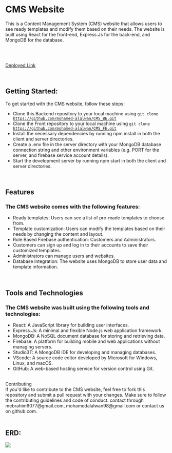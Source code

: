 <h1>CMS Website</h1>
This is a Content Management System (CMS) website that allows users to see ready templates and modify them based on their needs. The website is built using React for the front-end, Express.Js for the back-end, and MongoDB for the database.

<br><br>

<a href="https://cms-app-api.onrender.com">Deployed Link</a>

<br>

<h2>Getting Started:</h2>
To get started with the CMS website, follow these steps:
<br>
<ul>
    <li>Clone this Backend repository to your local machine using
        <code>git clone <a href="https://github.com/mohamed-alalwan/CMS_BE.git">https://github.com/mohamed-alalwan/CMS_BE.git</a></code> 
    </li>
    <li>Clone the Front repository to your local machine using
        <code>git clone <a href="https://github.com/mohamed-alalwan/CMS_FE.git">https://github.com/mohamed-alalwan/CMS_FE.git</a></code> 
    </li>
    <li>Install the necessary dependencies by running npm install in both the client and server directories.</li>
    <li>Create a .env file in the server directory with your MongoDB database connection string and other environment variables (e.g. PORT for the server, and firebase service account details).</li>
    <li>Start the development server by running npm start in both the client and server directories.</li>
</ul>
<br>
<h2>Features</h2>
<h3>The CMS website comes with the following features:</h3>
<ul>
    <li>Ready templates: Users can see a list of pre-made templates to choose from.</li>
    <li>Template customization: Users can modify the templates based on their needs by changing the content and layout.</li>
    <li>Role Based Firebase authentication: Customers and Administrators.</li>
    <li>Customers can sign up and log in to their accounts to save their customized templates.</li>
    <li>Administrators can manage users and websites.</li>
    <li>Database integration: The website uses MongoDB to store user data and template information.</li>
</ul>
<br>
<h2>Tools and Technologies</h2>
<h3>The CMS website was built using the following tools and technologies:</h3>
<ul>
    <li>React: A JavaScript library for building user interfaces.</li>
    <li>Express.Js: A minimal and flexible Node.js web application framework.</li>
    <li>MongoDB: A NoSQL document database for storing and retrieving data.</li>
    <li>Firebase: A platform for building mobile and web applications without managing servers.</li>
    <li>Studio3T: A MongoDB IDE for developing and managing databases.</li>
    <li>VScode: A source code editor developed by Microsoft for Windows, Linux, and macOS.</li>
    <li>GitHub: A web-based hosting service for version control using Git.</li>
</ul>
<br>
Contributing
<br>
If you'd like to contribute to the CMS website, feel free to fork this repository and submit a pull request with your changes. Make sure to follow the contributing guidelines and code of conduct.
contact through mebrahim6077@gmail.com, mohamedalalwan98@gmail.com or contact us on github.com.
<br><br>
<h2>ERD:</h2>
<img src="ERD.JPG">

